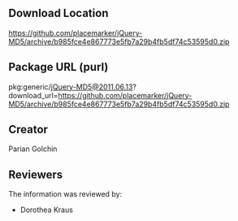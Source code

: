 ## Download Location

https://github.com/placemarker/jQuery-MD5/archive/b985fce4e867773e5fb7a29b4fb5df74c53595d0.zip

## Package URL (purl)

pkg:generic/jQuery-MD5@2011.06.13?download_url=https://github.com/placemarker/jQuery-MD5/archive/b985fce4e867773e5fb7a29b4fb5df74c53595d0.zip

## Creator

Parian Golchin

## Reviewers

The information was reviewed by:

* Dorothea Kraus